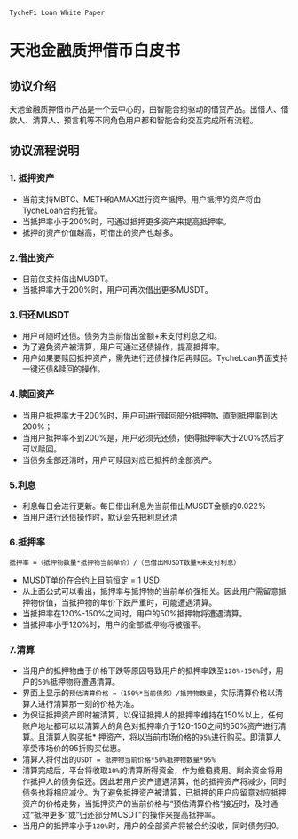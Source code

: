 `TycheFi Loan White Paper`

# 天池金融质押借币白皮书

## 协议介绍

天池金融质押借币产品是一个去中心的，由智能合约驱动的借贷产品。出借人、借款人、清算人、预言机等不同角色用户都和智能合约交互完成所有流程。

## 协议流程说明

### 1. 抵押资产

- 当前支持MBTC、METH和AMAX进行资产抵押。用户抵押的资产将由TycheLoan合约托管。
- 当抵押率小于200%时，可通过抵押更多资产来提高抵押率。
- 抵押的资产价值越高，可借出的资产也越多。

### 2.借出资产

- 目前仅支持借出MUSDT。
- 当抵押率大于200%时，用户可再次借出更多MUSDT。

### 3.归还MUSDT

- 用户可随时还债。债务为当前借出金额+未支付利息之和。
- 为了避免资产被清算，用户可通过还债操作，提高抵押率。
- 用户如果要赎回抵押资产，需先进行还债操作后再赎回。TycheLoan界面支持一键还债&赎回的操作。

### 4.赎回资产

- 当用户抵押率大于200%时，用户可进行赎回部分抵押物，直到抵押率到达200%；
- 当用户抵押率不到200%是，用户必须先还债，使得抵押率大于200%然后才可以赎回。
- 当债务全部还清时，用户可赎回对应已抵押的全部资产。

### 5.利息

- 利息每日会进行更新。每日借出利息为当前借出MUSDT金额的0.022%
- 当用户进行还债操作时，默认会先把利息还清

### 6.抵押率

```
抵押率 =（抵押物数量*抵押物当前单价）/（已借出MUSDT数量+未支付利息）
```

* MUSDT单价在合约上目前恒定 = 1 USD
* 从上面公式可以看出，抵押率与抵押物的当前单价强相关。因此用户需留意抵押物价值，当抵押物的单价下跌严重时，可能遭遇清算。
* 当抵押率在120%-150%之间时，用户的50%抵押物将遭遇清算。
* 当抵押率小于120%时，用户的全部抵押物将被强平。

### 7.清算
* 当用户的抵押物由于价格下跌等原因导致用户的抵押率跌至`120%-150%`时，用户的`50%`抵押物将遭遇清算。
* 界面上显示的`预估清算价格 =（150%*当前债务）/抵押物数量`，实际清算价格以清算人进行清算那一刻的价格为准。
* 为保证抵押资产即时被清算，以保证抵押人的抵押率维持在150%以上，任何账户地址都可以以清算人的角色对抵押率介于120-150之间的50%资产进行清算。且清算人购买抵* 押资产，将以当前市场价格的`95%`进行购买。即清算人享受市场价的95折购买优惠。
* 清算人将付出的`USDT = 抵押物当前价格*50%抵押物数量*95%`
* 清算完成后，平台将收取`10%`的清算所得资金，作为维稳费用。剩余资金将用作抵押人的债务偿还。因此若用户资产遭遇清算，他的抵押资产将减少，同时债务也将相应减少。为了避免抵押资产被清算，已抵押的用户应留意对应抵押资产的价格走势，当抵押资产的当前价格与“预估清算价格”接近时，及时通过“抵押更多”或“归还部分MUSDT”的操作来提高抵押率。
* 当用户的抵押率小于`120%`时，用户的全部资产将被合约没收，同时债务归0。
